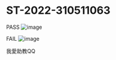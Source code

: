 # ST-2022-310511063
PASS
![image](https://user-images.githubusercontent.com/101622170/158608538-7edf1d15-8eaa-44fd-a806-925bfada3b38.png)

FAIL
![image](https://user-images.githubusercontent.com/101622170/158608619-4c59e767-735f-44ba-b842-f7c851052feb.png)

我愛助教QQ
